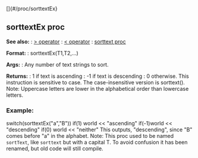 []{#/proc/sorttextEx}
  ## sorttextEx proc
  **See also:**
  :   [\> operator](ref/operator/%3e)
  :   [\< operator](ref/operator/%3c)
  :   [sorttext proc](ref/proc/sorttext)
  <!-- -->
  **Format:**
  :   sorttextEx(T1,T2,\...)
  <!-- -->
  **Args:**
  :   Any number of text strings to sort.
  <!-- -->
  **Returns:**
  :   1 if text is ascending
  :   -1 if text is descending
  :   0 otherwise.
  This instruction is sensitive to case. The case-insensitive version is
  sorttext().
  Note: Uppercase letters are lower in the alphabetical order than
  lowercase letters.
  ### Example:
  switch(sorttextEx(\"a\",\"B\")) if(1) world \<\< \"ascending\"
  if(-1)world \<\< \"descending\" if(0) world \<\< \"neither\"
  This outputs, \"descending\", since \"B\" comes before \"a\" in the
  alphabet.
  Note: This proc used to be named `sortText`, like `sorttext` but with a
  capital T. To avoid confusion it has been renamed, but old code will
  still compile.